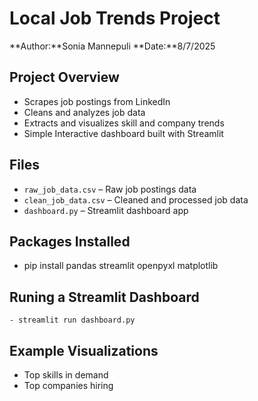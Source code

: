 # Local Job Trends Project

**Author:**Sonia Mannepuli
**Date:**8/7/2025

## Project Overview

- Scrapes job postings from LinkedIn
- Cleans and analyzes job data
- Extracts and visualizes skill and company trends
- Simple Interactive dashboard built with Streamlit

## Files

- `raw_job_data.csv` – Raw job postings data
- `clean_job_data.csv` – Cleaned and processed job data
- `dashboard.py` – Streamlit dashboard app

## Packages Installed
   - pip install pandas streamlit openpyxl matplotlib

## Runing a Streamlit Dashboard
    - streamlit run dashboard.py
    
## Example Visualizations

- Top skills in demand
- Top companies hiring
